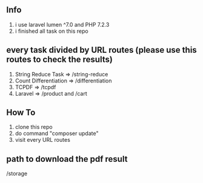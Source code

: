 ## Info
1. i use laravel lumen ^7.0 and PHP 7.2.3
2. i finished all task on this repo

## every task divided by URL routes (please use this routes to check the results)
1. String Reduce Task => /string-reduce
2. Count Differentiation => /differentiation
3. TCPDF => /tcpdf
4. Laravel => /product and /cart

## How To
1. clone this repo
2. do command "composer update"
3. visit every URL routes

## path to download the pdf result
/storage